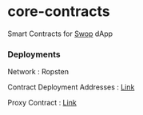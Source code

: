 # core-contracts

Smart Contracts for [Swop](https://swop-v1.surge.sh) dApp 

### Deployments

Network : Ropsten

Contract Deployment Addresses : [Link](https://github.com/swop-io/core-contracts/blob/master/ropsten_deployment_details.txt)

Proxy Contract : [Link](https://ropsten.etherscan.io/address/0xADae430656F2f58D3b99dd35A6f10E7c5345B45e)
